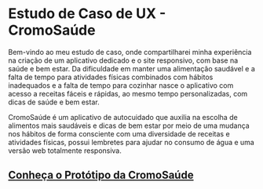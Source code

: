 # Estudo de Caso de UX - CromoSaúde
Bem-vindo ao meu estudo de caso, onde compartilharei minha experiência na criação de um aplicativo dedicado e o site responsivo, com base na saúde e bem estar. 
Da dificuldade em manter uma alimentação saudável e a falta de tempo para atividades físicas combinados com hábitos inadequados e a falta de tempo para cozinhar
nasce o aplicativo com acesso a receitas fáceis e rápidas, ao mesmo tempo personalizadas, com dicas de saúde e bem estar.

CromoSaúde é um aplicativo de autocuidado que auxilia na escolha de alimentos mais saudáveis e dicas de bem estar por meio de uma mudança nos hábitos de forma consciente
com uma diversidade de receitas e atividades físicas, possui lembretes para ajudar no consumo de água e uma versão web totalmente responsiva.

## [Conheça o Protótipo da CromoSaúde](https://www.figma.com/proto/gLDHMYQMjj2g8SLUv0CD8M/projeto3?node-id=157-83&starting-point-node-id=157%3A83&mode=design&t=LiIcjM43dYKYNGIX-1)
